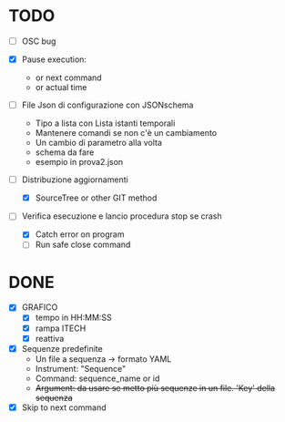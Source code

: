 # TODO
* [ ] OSC bug
* [X] Pause execution:

  * or next command
  * or actual time
* [ ] File Json di configurazione con JSONschema

  * Tipo a lista con Lista istanti temporali
  * Mantenere comandi se non c'è un cambiamento
  * Un cambio di parametro alla volta
  * schema da fare
  * esempio in prova2.json
* [ ] Distribuzione aggiornamenti

  * [X] SourceTree or other GIT method
* [ ] Verifica esecuzione e lancio procedura stop se crash

  * [X] Catch error on program
  * [ ] Run safe close command

# DONE

* [X] GRAFICO
  * [X] tempo in HH:MM:SS
  * [X] rampa ITECH
  * [X] reattiva
* [X] Sequenze predefinite
  * Un file a sequenza -> formato YAML
  * Instrument: "Sequence"
  * Command: sequence_name or id
  * ~~Argument: da usare se metto più sequenze in un file. 'Key' della sequenza~~
* [X] Skip to next command
